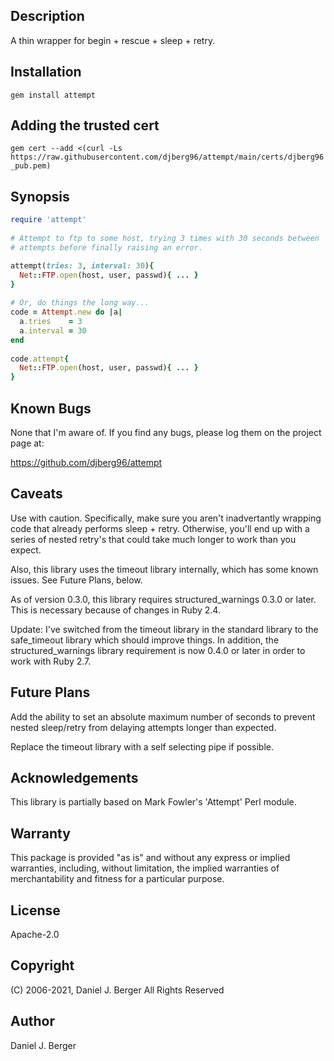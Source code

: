 ## Description
A thin wrapper for begin + rescue + sleep + retry.

## Installation
`gem install attempt`

## Adding the trusted cert
`gem cert --add <(curl -Ls https://raw.githubusercontent.com/djberg96/attempt/main/certs/djberg96_pub.pem)`

## Synopsis
```ruby
require 'attempt'
 
# Attempt to ftp to some host, trying 3 times with 30 seconds between
# attempts before finally raising an error.

attempt(tries: 3, interval: 30){
  Net::FTP.open(host, user, passwd){ ... }
}
 
# Or, do things the long way...
code = Attempt.new do |a|
  a.tries    = 3
  a.interval = 30
end
 
code.attempt{
  Net::FTP.open(host, user, passwd){ ... }
}
```

## Known Bugs
None that I'm aware of. If you find any bugs, please log them on the project page at:

https://github.com/djberg96/attempt

## Caveats
Use with caution. Specifically, make sure you aren't inadvertantly
wrapping code that already performs sleep + retry. Otherwise, you'll
end up with a series of nested retry's that could take much longer to
work than you expect. 

Also, this library uses the timeout library internally, which has some
known issues. See Future Plans, below.

As of version 0.3.0, this library requires structured_warnings 0.3.0 or
later. This is necessary because of changes in Ruby 2.4.

Update: I've switched from the timeout library in the standard library to
the safe_timeout library which should improve things. In addition, the
structured_warnings library requirement is now 0.4.0 or later in order to
work with Ruby 2.7.

## Future Plans
Add the ability to set an absolute maximum number of seconds to prevent
nested sleep/retry from delaying attempts longer than expected.

Replace the timeout library with a self selecting pipe if possible.

## Acknowledgements
This library is partially based on Mark Fowler's 'Attempt' Perl module.

## Warranty
This package is provided "as is" and without any express or
implied warranties, including, without limitation, the implied
warranties of merchantability and fitness for a particular purpose.

## License
Apache-2.0

## Copyright
(C) 2006-2021, Daniel J. Berger
All Rights Reserved

## Author
Daniel J. Berger
